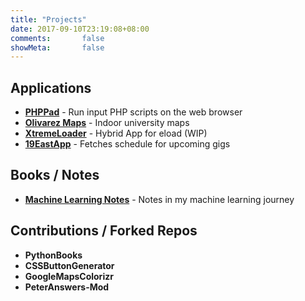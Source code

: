 ```yaml
---
title: "Projects"
date: 2017-09-10T23:19:08+08:00
comments:       false
showMeta:       false
---
```


## Applications

- **[PHPPad](/phppad)** - Run input PHP scripts on the web browser 
- **[Olivarez Maps](http://olivarezmaps.eu.org)** - Indoor university maps
- **[XtremeLoader](https://github.com/jeremejazz/xtremeloader)** - Hybrid App for eload (WIP)
- **[19EastApp](http://jeremecausing.eu.org/apps/19east/)** - Fetches schedule for upcoming gigs

## Books / Notes

- **[Machine Learning Notes](https://github.com/jeremejazz/ml-notes)** - Notes in my machine learning journey

## Contributions / Forked Repos

- **PythonBooks**
- **CSSButtonGenerator**
- **GoogleMapsColorizr**
- **PeterAnswers-Mod**



